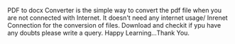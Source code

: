 PDF to docx Converter is the simple way to convert the pdf file when you are not connected with Internet.
It doesn't need any internet usage/ Inrenet Connection for the conversion of files.
Download and checkit if ypu have any doubts please write a query.
Happy Learning...Thank You.
